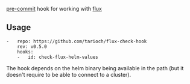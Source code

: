 [pre-commit](http://pre-commit.com) hook for working with [flux](http://fluxcd.io)


## Usage

```
-   repo: https://github.com/tarioch/flux-check-hook
    rev: v0.5.0
    hooks:
    -   id: check-flux-helm-values
```

The hook depends on the helm binary being available in the path (but it doesn't require to be able to connect to a cluster).
